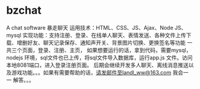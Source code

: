 # bzchat
A chat software
暴走聊天
运用技术：HTML、CSS、JS、Ajax、Node JS、mysql
实现功能：支持注册、登录、在线单人聊天、表情发送、各种文件上传下载、增删好友、聊天记录保存、通知声开关、背景图片切换、更换签名等功能
一共三个页面，登录、注册、主页，
如果想要运行的话，拿到代码，需要mysql，nodejs 环境，sql文件也已上传，将sql文件导入数据库，运行app.js 文件。访问本地8081端口，进入登录注册页面。
后期会继续开发多人聊天、离线消息推送以及游戏功能。。。如果有需要帮助的话，请发邮件至landl_ww@163.com 我会一一 解答。。。
